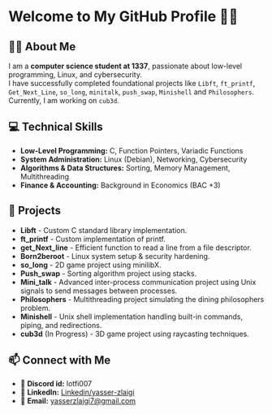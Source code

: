 # Welcome to My GitHub Profile :man_technologist:

<p align="center">
</p>

## :man_student: About Me
I am a **computer science student at 1337**, passionate about low-level programming, Linux, and cybersecurity.  
I have successfully completed foundational projects like `Libft`, `ft_printf`, `Get_Next_Line`, `so_long`, `minitalk`, 
`push_swap`, `Minishell` and `Philosophers`.
Currently, I am working on `cub3d`.

## :computer: Technical Skills
- **Low-Level Programming:** C, Function Pointers, Variadic Functions
- **System Administration:** Linux (Debian), Networking, Cybersecurity
- **Algorithms & Data Structures:** Sorting, Memory Management, Multithreading
- **Finance & Accounting:** Background in Economics (BAC +3)

## :rocket: Projects
- **Libft** - Custom C standard library implementation.
- **ft_printf** - Custom implementation of printf.
- **get_Next_line** - Efficient function to read a line from a file descriptor.
- **Born2beroot** - Linux system setup & security hardening.
- **so_long** - 2D game project using minilibX.
- **Push_swap** - Sorting algorithm project using stacks.
- **Mini_talk** - Advanced inter-process communication project using Unix signals to send messages between processes.
- **Philosophers** - Multithreading project simulating the dining philosophers problem.
- **Minishell** - Unix shell implementation handling built-in commands, piping, and redirections.
- **cub3d** (In Progress) - 3D game project using raycasting techniques.

## :mailbox: Connect with Me
- :small_blue_diamond: **Discord id:** lotfi007
- :small_blue_diamond: **LinkedIn:** [Linkedin/yasser-zlaigi](https://www.linkedin.com/in/yasser-zlaigi-879a24282/)
- :small_blue_diamond: **Email:** [yasserzlaigi7@gmail.com](mailto:yasserzlaigi7@gmail.com)
